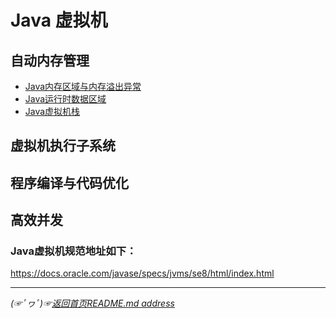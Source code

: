 # Java 虚拟机

## 自动内存管理
* [Java内存区域与内存溢出异常](https://github.com/fredomli/java-standard/blob/main/docs/java/jvm/memory/Java内存区域与内存溢出异常.md)
* [Java运行时数据区域](https://github.com/fredomli/java-standard/blob/main/docs/java/jvm/memory/运行时数据区域.md)
* [Java虚拟机栈](https://github.com/fredomli/java-standard/blob/main/docs/java/jvm/memory/Java虚拟机栈.md)

## 虚拟机执行子系统

## 程序编译与代码优化

## 高效并发




### Java虚拟机规范地址如下：
https://docs.oracle.com/javase/specs/jvms/se8/html/index.html
________________  
*(☞ﾟヮﾟ)☞[返回首页README.md address](https://github.com/fredomli/java-standard)*
